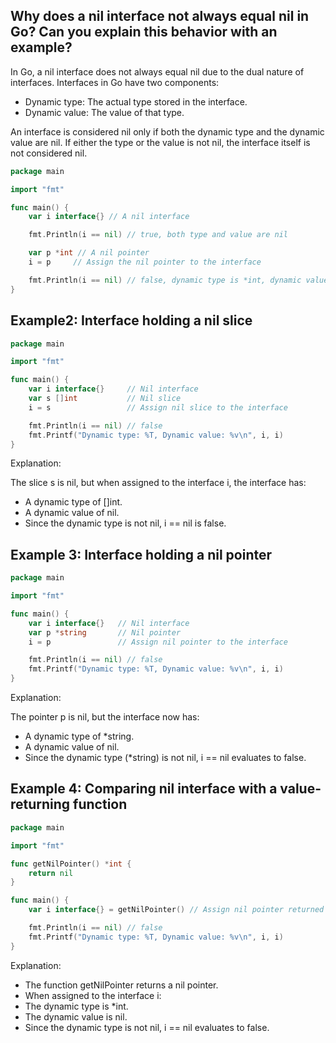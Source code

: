 ## Why does a nil interface not always equal nil in Go? Can you explain this behavior with an example?

In Go, a nil interface does not always equal nil due to the dual nature of interfaces. Interfaces in Go have two components:

- Dynamic type: The actual type stored in the interface.
- Dynamic value: The value of that type.

An interface is considered nil only if both the dynamic type and the dynamic value are nil. If either the type or the value is not nil, the interface itself is not considered nil.

```go
package main

import "fmt"

func main() {
    var i interface{} // A nil interface

    fmt.Println(i == nil) // true, both type and value are nil

    var p *int // A nil pointer
    i = p     // Assign the nil pointer to the interface

    fmt.Println(i == nil) // false, dynamic type is *int, dynamic value is nil
}
```
## Example2: Interface holding a nil slice

```go
package main

import "fmt"

func main() {
    var i interface{}     // Nil interface
    var s []int           // Nil slice
    i = s                 // Assign nil slice to the interface

    fmt.Println(i == nil) // false
    fmt.Printf("Dynamic type: %T, Dynamic value: %v\n", i, i)
}
```

Explanation:

The slice s is nil, but when assigned to the interface i, the interface has:

- A dynamic type of []int.
- A dynamic value of nil.
- Since the dynamic type is not nil, i == nil is false.

## Example 3: Interface holding a nil pointer
```go
package main

import "fmt"

func main() {
    var i interface{}   // Nil interface
    var p *string       // Nil pointer
    i = p               // Assign nil pointer to the interface

    fmt.Println(i == nil) // false
    fmt.Printf("Dynamic type: %T, Dynamic value: %v\n", i, i)
}
```
Explanation:

The pointer p is nil, but the interface now has:
- A dynamic type of *string.
- A dynamic value of nil.
- Since the dynamic type (*string) is not nil, i == nil evaluates to false.

## Example 4: Comparing nil interface with a value-returning function
```go
package main

import "fmt"

func getNilPointer() *int {
    return nil
}

func main() {
    var i interface{} = getNilPointer() // Assign nil pointer returned by a function

    fmt.Println(i == nil) // false
    fmt.Printf("Dynamic type: %T, Dynamic value: %v\n", i, i)
}
```
Explanation:

- The function getNilPointer returns a nil pointer.
- When assigned to the interface i:
- The dynamic type is *int.
- The dynamic value is nil.
- Since the dynamic type is not nil, i == nil evaluates to false.


